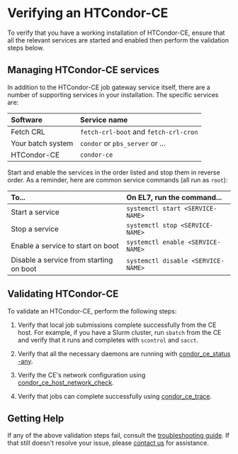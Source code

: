 Verifying an HTCondor-CE
========================

To verify that you have a working installation of HTCondor-CE, ensure that all the relevant services are started and
enabled then perform the validation steps below.

Managing HTCondor-CE services
-----------------------------

In addition to the HTCondor-CE job gateway service itself, there are a number of supporting services in your installation.
The specific services are:

| Software          | Service name                          |
|:------------------|:--------------------------------------|
| Fetch CRL         | `fetch-crl-boot` and `fetch-crl-cron` |
| Your batch system | `condor` or `pbs_server` or …         |
| HTCondor-CE       | `condor-ce`                           |

Start and enable the services in the order listed and stop them in reverse order.
As a reminder, here are common service commands (all run as `root`):

| To...                                   | On EL7, run the command...                    |
| :-------------------------------------- | :-------------------------------------------- |
| Start a service                         | `systemctl start <SERVICE-NAME>`              |
| Stop a  service                         | `systemctl stop <SERVICE-NAME>`               |
| Enable a service to start on boot       | `systemctl enable <SERVICE-NAME>`             |
| Disable a service from starting on boot | `systemctl disable <SERVICE-NAME>`            |

Validating HTCondor-CE
----------------------

To validate an HTCondor-CE, perform the following steps:

1. Verify that local job submissions complete successfully from the CE host.
   For example, if you have a Slurm cluster, run `sbatch` from the CE and verify that it runs and completes with
   `scontrol` and `sacct`.

1. Verify that all the necessary daemons are running with
   [condor\_ce\_status -any](/troubleshooting/troubleshooting#condor_ce_status).

1. Verify the CE's network configuration using
   [condor\_ce\_host\_network\_check](/troubleshooting/troubleshooting#condor_ce_host_network_check).

1. Verify that jobs can complete successfully using
   [condor\_ce\_trace](/troubleshooting/troubleshooting#condor_ce_trace).

Getting Help
------------

If any of the above validation steps fail, consult the [troubleshooting guide](/troubleshooting/troubleshooting).
If that still doesn't resolve your issue, please [contact us](/#contact-us) for assistance.
